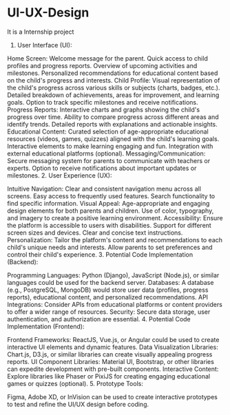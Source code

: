 # UI-UX-Design
It is a Internship project
1. User Interface (UI):

Home Screen:
Welcome message for the parent.
Quick access to child profiles and progress reports.
Overview of upcoming activities and milestones.
Personalized recommendations for educational content based on the child's progress and interests.
Child Profile:
Visual representation of the child's progress across various skills or subjects (charts, badges, etc.).
Detailed breakdown of achievements, areas for improvement, and learning goals.
Option to track specific milestones and receive notifications.
Progress Reports:
Interactive charts and graphs showing the child's progress over time.
Ability to compare progress across different areas and identify trends.
Detailed reports with explanations and actionable insights.
Educational Content:
Curated selection of age-appropriate educational resources (videos, games, quizzes) aligned with the child's learning goals.
Interactive elements to make learning engaging and fun.
Integration with external educational platforms (optional).
Messaging/Communication:
Secure messaging system for parents to communicate with teachers or experts.
Option to receive notifications about important updates or milestones.
2. User Experience (UX):

Intuitive Navigation:
Clear and consistent navigation menu across all screens.
Easy access to frequently used features.
Search functionality to find specific information.
Visual Appeal:
Age-appropriate and engaging design elements for both parents and children.
Use of color, typography, and imagery to create a positive learning environment.
Accessibility:
Ensure the platform is accessible to users with disabilities.
Support for different screen sizes and devices.
Clear and concise text instructions.
Personalization:
Tailor the platform's content and recommendations to each child's unique needs and interests.
Allow parents to set preferences and control their child's experience.
3. Potential Code Implementation (Backend):

Programming Languages: Python (Django), JavaScript (Node.js), or similar languages could be used for the backend server.
Databases: A database (e.g., PostgreSQL, MongoDB) would store user data (profiles, progress reports), educational content, and personalized recommendations.
API Integrations: Consider APIs from educational platforms or content providers to offer a wider range of resources.
Security: Secure data storage, user authentication, and authorization are essential.
4. Potential Code Implementation (Frontend):

Frontend Frameworks: ReactJS, Vue.js, or Angular could be used to create interactive UI elements and dynamic features.
Data Visualization Libraries: Chart.js, D3.js, or similar libraries can create visually appealing progress reports.
UI Component Libraries: Material UI, Bootstrap, or other libraries can expedite development with pre-built components.
Interactive Content: Explore libraries like Phaser or PixiJS for creating engaging educational games or quizzes (optional).
5. Prototype Tools:

Figma, Adobe XD, or InVision can be used to create interactive prototypes to test and refine the UI/UX design before coding.
